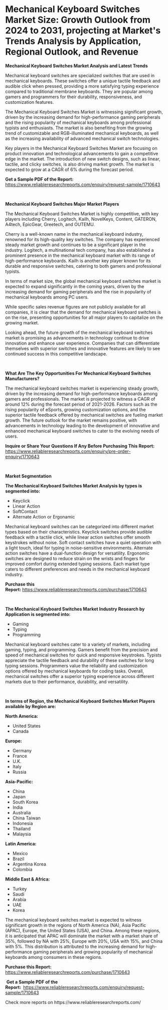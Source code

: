 <p><h1>Mechanical Keyboard Switches Market Size: Growth Outlook from 2024 to 2031, projecting at Market's Trends Analysis by Application, Regional Outlook, and Revenue</h1></p><p><strong>Mechanical Keyboard Switches Market Analysis and Latest Trends</strong></p>
<p><p>Mechanical keyboard switches are specialized switches that are used in mechanical keyboards. These switches offer a unique tactile feedback and audible click when pressed, providing a more satisfying typing experience compared to traditional membrane keyboards. They are popular among gamers and programmers for their durability, responsiveness, and customization features.</p><p>The Mechanical Keyboard Switches Market is witnessing significant growth, driven by the increasing demand for high-performance gaming peripherals and the rising popularity of mechanical keyboards among professional typists and enthusiasts. The market is also benefiting from the growing trend of customizable and RGB-illuminated mechanical keyboards, as well as the increasing availability of advanced mechanical switch technologies.</p><p>Key players in the Mechanical Keyboard Switches Market are focusing on product innovation and technological advancements to gain a competitive edge in the market. The introduction of new switch designs, such as linear, tactile, and clicky switches, is also driving market growth. The market is expected to grow at a CAGR of 6% during the forecast period.</p></p>
<p><strong>Get a Sample PDF of the Report:&nbsp;</strong> <a href="https://www.reliableresearchreports.com/enquiry/request-sample/1710643">https://www.reliableresearchreports.com/enquiry/request-sample/1710643</a></p>
<p>&nbsp;</p>
<p><strong>Mechanical Keyboard Switches Major Market Players</strong></p>
<p><p>The Mechanical Keyboard Switches Market is highly competitive, with key players including Cherry, Logitech, Kailh, NovelKeys, Content, GATERON, A4tech, EpicGear, Greetech, and OUTEMU. </p><p>Cherry is a well-known name in the mechanical keyboard industry, renowned for its high-quality key switches. The company has experienced steady market growth and continues to be a significant player in the industry. Logitech, a multinational tech company, has also established a prominent presence in the mechanical keyboard market with its range of high-performance keyboards. Kailh is another key player known for its durable and responsive switches, catering to both gamers and professional typists.</p><p>In terms of market size, the global mechanical keyboard switches market is expected to expand significantly in the coming years, driven by the increasing demand for gaming peripherals and the rise in popularity of mechanical keyboards among PC users.</p><p>While specific sales revenue figures are not publicly available for all companies, it is clear that the demand for mechanical keyboard switches is on the rise, presenting opportunities for all major players to capitalize on the growing market.</p><p>Looking ahead, the future growth of the mechanical keyboard switches market is promising as advancements in technology continue to drive innovation and enhance user experience. Companies that can differentiate themselves with superior switches and innovative features are likely to see continued success in this competitive landscape.</p></p>
<p>&nbsp;</p>
<p><strong>What Are The Key Opportunities For Mechanical Keyboard Switches Manufacturers?</strong></p>
<p><p>The mechanical keyboard switches market is experiencing steady growth, driven by the increasing demand for high-performance keyboards among gamers and professionals. The market is projected to witness a CAGR of around 12% during the forecast period of 2021-2026. Factors such as the rising popularity of eSports, growing customization options, and the superior tactile feedback offered by mechanical switches are fueling market growth. The future outlook for the market remains positive, with advancements in technology leading to the development of innovative and enhanced mechanical keyboard switches to cater to the evolving needs of users.</p></p>
<p><strong>Inquire or Share Your Questions If Any Before Purchasing This Report:</strong> <a href="https://www.reliableresearchreports.com/enquiry/pre-order-enquiry/1710643">https://www.reliableresearchreports.com/enquiry/pre-order-enquiry/1710643</a></p>
<p>&nbsp;</p>
<p><strong>Market Segmentation</strong></p>
<p><strong>The Mechanical Keyboard Switches Market Analysis by types is segmented into:</strong></p>
<p><ul><li>Keyclick</li><li>Linear Action</li><li>SoftContact</li><li>Alternate Action or Ergonamic</li></ul></p>
<p><p>Mechanical keyboard switches can be categorized into different market types based on their characteristics. Keyclick switches provide audible feedback with a tactile click, while linear action switches offer smooth keystrokes without noise. Soft contact switches have a quiet operation with a light touch, ideal for typing in noise-sensitive environments. Alternate action switches have a dual-function design for versatility. Ergonomic switches are designed to reduce strain on the wrists and fingers for improved comfort during extended typing sessions. Each market type caters to different preferences and needs in the mechanical keyboard industry.</p></p>
<p><strong>Purchase this Report:&nbsp;</strong><a href="https://www.reliableresearchreports.com/purchase/1710643">https://www.reliableresearchreports.com/purchase/1710643</a></p>
<p>&nbsp;</p>
<p><strong>The Mechanical Keyboard Switches Market Industry Research by Application is segmented into:</strong></p>
<p><ul><li>Gaming</li><li>Typing</li><li>Programming</li></ul></p>
<p><p>Mechanical keyboard switches cater to a variety of markets, including gaming, typing, and programming. Gamers benefit from the precision and speed of mechanical switches for quick and responsive keystrokes. Typists appreciate the tactile feedback and durability of these switches for long typing sessions. Programmers value the reliability and customization options offered by mechanical keyboards for coding tasks. Overall, mechanical switches offer a superior typing experience across different markets due to their performance, durability, and versatility.</p></p>
<p>&nbsp;</p>
<p><strong>In terms of Region, the Mechanical Keyboard Switches Market Players available by Region are:</strong></p>
<p>
    <p> <strong> North America: </strong>
        <ul>
            <li>United States</li>
            <li>Canada</li>
        </ul>
        </p> 
    <p> <strong> Europe: </strong>
        <ul>
            <li>Germany</li>
            <li>France</li>
            <li>U.K.</li>
            <li>Italy</li>
            <li>Russia</li>
        </ul>
        </p> 
    <p> <strong> Asia-Pacific: </strong>
        <ul>
            <li>China</li>
            <li>Japan</li>
            <li>South Korea</li>
            <li>India</li>
            <li>Australia</li>
            <li>China Taiwan</li>
            <li>Indonesia</li>
            <li>Thailand</li>
            <li>Malaysia</li>
        </ul>
        </p> 
    <p> <strong> Latin America: </strong>
        <ul>
            <li>Mexico</li>
            <li>Brazil</li>
            <li>Argentina Korea</li>
            <li>Colombia</li>
        </ul>
        </p> 
    <p> <strong> Middle East & Africa: </strong>
        <ul>
            <li>Turkey</li>
            <li>Saudi</li>
            <li>Arabia</li>
            <li>UAE</li>
            <li>Korea</li>
        </ul>
    </p>
    </p>
<p><p>The mechanical keyboard switches market is expected to witness significant growth in the regions of North America (NA), Asia Pacific (APAC), Europe, the United States (USA), and China. Among these regions, it is anticipated that APAC will dominate the market with a market share of 35%, followed by NA with 25%, Europe with 20%, USA with 15%, and China with 5%. This distribution is attributed to the increasing demand for high-performance gaming peripherals and growing popularity of mechanical keyboards among consumers in these regions.</p></p>
<p><strong>Purchase this Report: </strong><a href="https://www.reliableresearchreports.com/purchase/1710643">https://www.reliableresearchreports.com/purchase/1710643</a></p>
<p>&nbsp;<strong>Get a Sample PDF of the Report:&nbsp;&nbsp;</strong><a href="https://www.reliableresearchreports.com/enquiry/request-sample/1710643">https://www.reliableresearchreports.com/enquiry/request-sample/1710643</a></p>
<p><strong></strong></p>
<p>Check more reports on https://www.reliableresearchreports.com/</p>